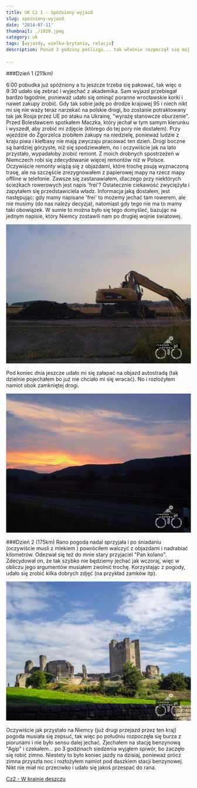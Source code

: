 ```yaml
---
title: UK Cz 1 - Spóźniony wyjazd
slug: spozniony-wyjazd
date: "2014-07-11"
thumbnail: ./1920.jpeg
category: uk
tags: [wyjazdy, wielka-brytania, relacja]
description: Ponad 3 godziny poślizgu... tak właśnie rozpoczął się mój wyjazd do Wielkiej Brytanii. Pogoda sprzyjała i w bardzo krótkim czasie jechałem już po Niemczech.

---
```


###Dzień 1 (211km)

6:00 pobudka już spóźniony a tu jeszcze trzeba się pakować, tak więc o 9:30 udało się zebrać i wyjechać z akademika. Sam wyjazd przebiegał bardzo łagodnie, ponieważ udało się ominąć poranne wrocławskie korki i nawet zakupy zrobić. Gdy tak sobie jadę po drodze krajowej 95 i niech nikt mi się nie waży teraz narzekać na polskie drogi, bo zostanie potraktowany tak jak Rosja przez UE po ataku na Ukrainę, "wyrażę stanowcze oburzenie". Przed Bolesławcem spotkałem Maczka, który jechał w tym samym kierunku i wyszedł, aby zrobić mi zdjęcie (którego do tej pory nie dostałem). Przy wjeździe do Zgorzelca zrobiłem zakupy na niedzielę, ponieważ ludzie z kraju piwa i kiełbasy nie mają zwyczaju pracować ten dzień. Drogi boczne są bardziej górzyste, niż się spodziewałem, no i oczywiście jak na lato przystało, wypadałoby zrobić remont. Z moich drobnych spostrzeżeń w Niemczech robi się zdecydowanie więcej remontów niż w Polsce. Oczywiście remonty wiążą się z objazdami, które trochę psują wyznaczoną trasę, ale na szczęście zrezygnowałem z papierowej mapy na rzecz mapy offline w telefonie. Zawsze się zastanawiałem, dlaczego przy niektórych ścieżkach rowerowych jest napis 'frei'? Ostatecznie ciekawość zwyciężyła i zapytałem się przedstawiciela władz. Informacja jaką dostałem, jest następując: gdy mamy napisane 'frei' to możemy jechać tam rowerem, ale nie musimy (do nas należy decyzja), natomiast gdy tego nie ma to mamy taki obowiązek. W sumie to można było się tego domyśleć, bazując na jednym napisie, który Niemcy zostawili nam po drugiej wojnie światowej.

![image](./image000.jpg)

Pod koniec dnia jeszcze udało mi się załapać na objazd autostradą (tak dzielnie pojechałem bo już nie chciało mi się wracać). No i rozłożyłem namiot obok zamkniętej drogi.

![image](./Image001.jpg)

###Dzień 2 (175km)
Rano pogoda nadal sprzyjała i po śniadaniu (oczywiście musli z mlekiem ) powróciłem walczyć z objazdami i nadrabiać kilometrów. Odezwał się też do mnie stary przyjaciel "Pan kolano". Zdecydował on, że tak szybko nie będziemy jechać jak wczoraj, więc w obliczu jego argumentów musiałem zwolnić trochę. Korzystając z pogody, udało się zrobić kilka dobrych zdjęć (na przykład zamków itp).

![image](./Image017.jpg)

Oczywiście jak przystało na Niemcy (już drugi przejazd przez ten kraj) pogoda musiała się zepsuć, tak więc po południu rozpoczęła się burza z piorunami i nie było sensu dalej jechać. Zjechałem na stację benzynową "Agip" i czekałem... po 3 godzinach siedzenia wyjąłem śpiwór, bo zaczęło się robić zimno. Niestety to było koniec jazdy na dzisiaj, ponieważ prócz zimna przyszła noc i rozłożyłem namiot pod daszkiem stacji benzynowej. Nikt nie miał nic przeciwko i udało się jakoś przespać do rana.

[Cz2 - W krainie deszczu](/post/w-krainie-deszczu)